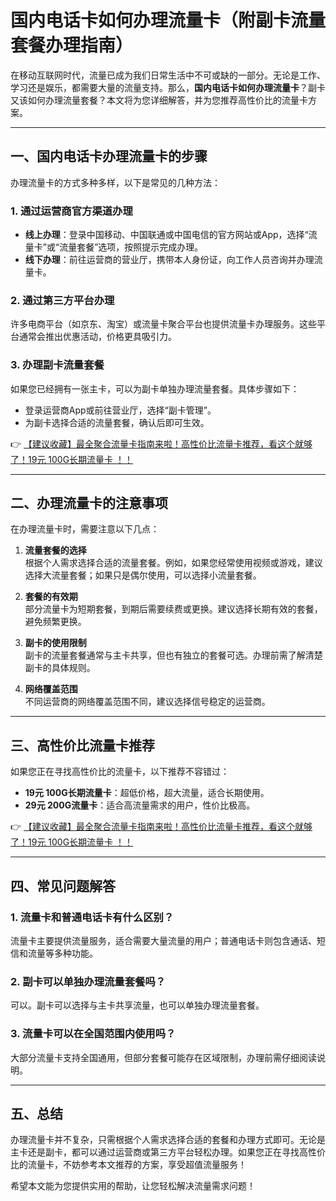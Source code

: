 # 国内电话卡如何办理流量卡（附副卡流量套餐办理指南）

在移动互联网时代，流量已成为我们日常生活中不可或缺的一部分。无论是工作、学习还是娱乐，都需要大量的流量支持。那么，**国内电话卡如何办理流量卡**？副卡又该如何办理流量套餐？本文将为您详细解答，并为您推荐高性价比的流量卡方案。

---

## 一、国内电话卡办理流量卡的步骤

办理流量卡的方式多种多样，以下是常见的几种方法：

### 1. 通过运营商官方渠道办理
- **线上办理**：登录中国移动、中国联通或中国电信的官方网站或App，选择“流量卡”或“流量套餐”选项，按照提示完成办理。
- **线下办理**：前往运营商的营业厅，携带本人身份证，向工作人员咨询并办理流量卡。

### 2. 通过第三方平台办理
许多电商平台（如京东、淘宝）或流量卡聚合平台也提供流量卡办理服务。这些平台通常会推出优惠活动，价格更具吸引力。

### 3. 办理副卡流量套餐
如果您已经拥有一张主卡，可以为副卡单独办理流量套餐。具体步骤如下：
- 登录运营商App或前往营业厅，选择“副卡管理”。
- 为副卡选择合适的流量套餐，确认后即可生效。

👉 [【建议收藏】最全聚合流量卡指南来啦！高性价比流量卡推荐，看这个就够了！19元 100G长期流量卡 ！！](https://bit.ly/Liuliangka)

---

## 二、办理流量卡的注意事项

在办理流量卡时，需要注意以下几点：

1. **流量套餐的选择**  
   根据个人需求选择合适的流量套餐。例如，如果您经常使用视频或游戏，建议选择大流量套餐；如果只是偶尔使用，可以选择小流量套餐。

2. **套餐的有效期**  
   部分流量卡为短期套餐，到期后需要续费或更换。建议选择长期有效的套餐，避免频繁更换。

3. **副卡的使用限制**  
   副卡的流量套餐通常与主卡共享，但也有独立的套餐可选。办理前需了解清楚副卡的具体规则。

4. **网络覆盖范围**  
   不同运营商的网络覆盖范围不同，建议选择信号稳定的运营商。

---

## 三、高性价比流量卡推荐

如果您正在寻找高性价比的流量卡，以下推荐不容错过：

- **19元 100G长期流量卡**：超低价格，超大流量，适合长期使用。
- **29元 200G流量卡**：适合高流量需求的用户，性价比极高。

👉 [【建议收藏】最全聚合流量卡指南来啦！高性价比流量卡推荐，看这个就够了！19元 100G长期流量卡 ！！](https://bit.ly/Liuliangka)

---

## 四、常见问题解答

### 1. 流量卡和普通电话卡有什么区别？
流量卡主要提供流量服务，适合需要大量流量的用户；普通电话卡则包含通话、短信和流量等多种功能。

### 2. 副卡可以单独办理流量套餐吗？
可以。副卡可以选择与主卡共享流量，也可以单独办理流量套餐。

### 3. 流量卡可以在全国范围内使用吗？
大部分流量卡支持全国通用，但部分套餐可能存在区域限制，办理前需仔细阅读说明。

---

## 五、总结

办理流量卡并不复杂，只需根据个人需求选择合适的套餐和办理方式即可。无论是主卡还是副卡，都可以通过运营商或第三方平台轻松办理。如果您正在寻找高性价比的流量卡，不妨参考本文推荐的方案，享受超值流量服务！

希望本文能为您提供实用的帮助，让您轻松解决流量需求问题！